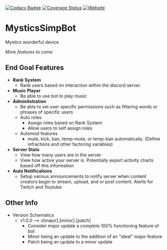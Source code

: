[![Codacy Badge](https://app.codacy.com/project/badge/Grade/f46875317a2442ba8ccc972f58adbdc7)](https://www.codacy.com/gh/Tanner1638/MysticsSimpBot/dashboard?utm_source=github.com&amp;utm_medium=referral&amp;utm_content=Tanner1638/MysticsSimpBot&amp;utm_campaign=Badge_Grade)
[![Coverage Status](https://img.shields.io/github/checks-status/Tanner1638/MysticsSimpBot/main)](https://github.com/Tanner1638/MysticsSimpBot/)
[![Website](https://img.shields.io/badge/website-visit-brightgreen)](https://strangeislandstudios.com)
# MysticsSimpBot
Mystics wonderful device

*More features to come*

## End Goal Features
+ **Rank System**
  + Rank users based on interaction within the discord server.
+ **Music Player**
  + Be able to use bot to play music
+ **Adminitstration**
  + Be able to set user specific permissions such as filtering words or phrases of specific users
  + Auto roles
    + Assign roles based on Rank System
    + Allow users to self assign roles
  + Automod features
    + mute, kick, ban, temp-mute, or temp-ban automatically. (Define infractions and other factoring variables)
+ **Server Stats**
  + View how many users are in the server
  + View how active your server is. Potentially export activity charts based off this information
+ **Auto Notifications**
  + Setup various announcements to notify server when content creators begin to stream, upload, and or post content. Alerts for Twitch and Youtube

  




## Other Info
+ Version Schematics
  + v1.0.0 --> v[major].[minor].[patch]
    + Consider major update a complete 100% functioning feature of bot
    + Minor being an update to the addition of an "ideal" major feature
    + Patch being an update to a minor update
